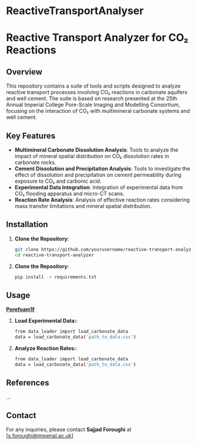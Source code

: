 # ReactiveTransportAnalyser
# Reactive Transport Analyzer for CO₂ Reactions

## Overview

This repository contains a suite of tools and scripts designed to analyze reactive transport processes involving CO₂ reactions in carbonate aquifers and well cement. The suite is based on research presented at the 25th Annual Imperial College Pore-Scale Imaging and Modelling Consortium, focusing on the interaction of CO₂ with multimineral carbonate systems and well cement.

## Key Features

- **Multimineral Carbonate Dissolution Analysis**: Tools to analyze the impact of mineral spatial distribution on CO₂ dissolution rates in carbonate rocks.
- **Cement Dissolution and Precipitation Analysis**: Tools to investigate the effect of dissolution and precipitation on cement permeability during exposure to CO₂ and carbonic acid.
- **Experimental Data Integration**: Integration of experimental data from CO₂ flooding apparatus and micro-CT scans.
- **Reaction Rate Analysis**: Analysis of effective reaction rates considering mass transfer limitations and mineral spatial distribution.

## Installation

1. **Clone the Repository**:
   ```bash
   git clone https://github.com/yourusername/reactive-transport-analyzer.git
   cd reactive-transport-analyzer

2. **Clone the Repository**:
   ```bash
   pip install -r requirements.txt
## Usage
**[Porefoam1f](https://github.com/ImperialCollegeLondon/poreFoam-singlePhase)**
1. **Load Experimental Data:**:
      ```bash
      from data_loader import load_carbonate_data
      data = load_carbonate_data('path_to_data.csv')
2. **Analyze Reaction Rates:**:
      ```bash
      from data_loader import load_carbonate_data
      data = load_carbonate_data('path_to_data.csv')
## References
...

## Contact
For any inquiries, please contact **Sajjad Foroughi** at [s.foroughi@imperial.ac.uk]
